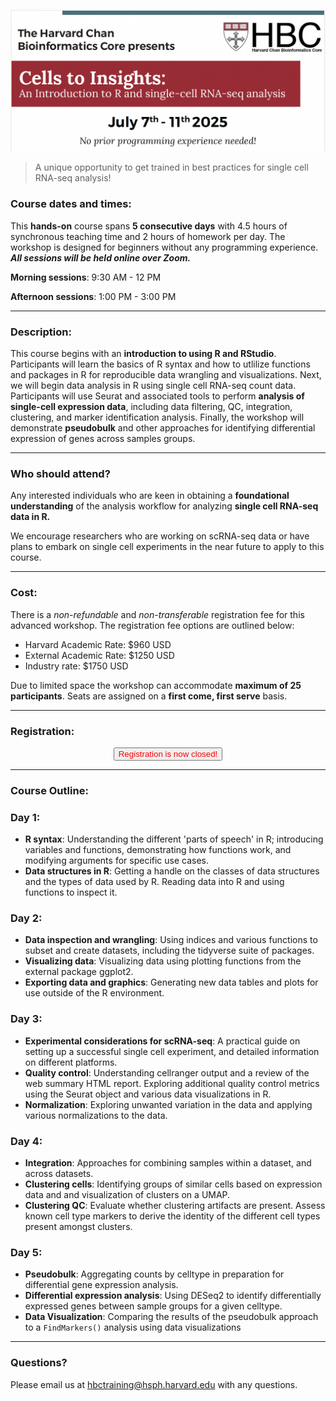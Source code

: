 <p align="center">
<img src="assets/images/cells_to_insights.png" width="900">
</p>

> A unique opportunity to get trained in best practices for single cell RNA-seq analysis!

### **Course dates and times:**
This **hands-on** course spans **5 consecutive days** with 4.5 hours of synchronous teaching time and 2 hours of homework per day. The workshop is designed for beginners without any programming experience. ***All sessions will be held online over Zoom.***

**Morning sessions**: 9:30 AM - 12 PM

**Afternoon sessions**: 1:00 PM - 3:00 PM

---

### **Description:**
This course begins with an **introduction to using R and RStudio**. Participants will learn the basics of R syntax and how to utlilize functions and packages in R for reproducible data wrangling and visualizations. Next, we will begin data analysis in R using single cell RNA-seq count data. Participants will use Seurat and associated tools to perform **analysis of single-cell expression data**, including data filtering, QC, integration, clustering, and marker identification analysis. Finally, the workshop will demonstrate **pseudobulk** and other approaches for identifying differential expression of genes across samples groups.

---

### **Who should attend?**

Any interested individuals who are keen in obtaining a **foundational understanding** of the analysis workflow for analyzing **single cell RNA-seq data in R.** 

We encourage researchers who are working on scRNA-seq data or have plans to embark on single cell experiments in the near future to apply to this course.

---

### **Cost:**

There is a _non-refundable_ and _non-transferable_ registration fee for this advanced workshop. The registration fee options are outlined below:

* Harvard Academic Rate: $960 USD
* External Academic Rate: $1250 USD
* Industry rate: $1750 USD

Due to limited space the workshop can accommodate **maximum of 25 participants**. Seats are assigned on a **first come, first serve** basis.

 
---

### **Registration:**


<div style="text-align:center">
	 <a><button name="button" style = "color: red" >Registration is now closed!</button></a>
</div>


<!--
<div style="text-align:center">
	 <a><button name="button" style = "color: blue" onclick="location.href='https://harvard.az1.qualtrics.com/jfe/form/SV_e2NGHEn79ElEUHY'">Click here to Register!</button></a>
</div>
-->

<!-- This content will not appear in the rendered Markdown -->


---

### **Course Outline:**

### **Day 1:**
* **R syntax**: Understanding the different 'parts of speech' in R; introducing variables and functions, demonstrating how functions work, and modifying arguments for specific use cases.
* **Data structures in R**: Getting a handle on the classes of data structures and the types of data used by R. Reading data into R and using functions to inspect it.
  
### **Day 2:**
* **Data inspection and wrangling**: Using indices and various functions to subset and create datasets, including the tidyverse suite of packages.
* **Visualizing data**: Visualizing data using plotting functions from the external package ggplot2.
* **Exporting data and graphics**: Generating new data tables and plots for use outside of the R environment.


### **Day 3:**
* **Experimental considerations for scRNA-seq**: A practical guide on setting up a successful single cell experiment, and detailed information on different platforms.
* **Quality control**: Understanding cellranger output and a review of the web summary HTML report. Exploring additional quality control metrics using the Seurat object and various data visualizations in R. 
* **Normalization**: Exploring unwanted variation in the data and applying various normalizations to the data.

### **Day 4:**
* **Integration**: Approaches for combining samples within a dataset, and across datasets.
* **Clustering cells**: Identifying groups of similar cells based on expression data and and visualization of clusters on a UMAP.
* **Clustering QC**: Evaluate whether clustering artifacts are present. Assess known cell type markers to derive the identity of the different cell types present amongst clusters.

### **Day 5:**
* **Pseudobulk**: Aggregating counts by celltype in preparation for differential gene expression analysis.
* **Differential expression analysis**: Using DESeq2 to identify differentially expressed genes between sample groups for a given celltype.
* **Data Visualization**: Comparing the results of the pseudobulk approach to a `FindMarkers()` analysis using data visualizations

---

### **Questions?**

Please email us at hbctraining@hsph.harvard.edu with any questions.
